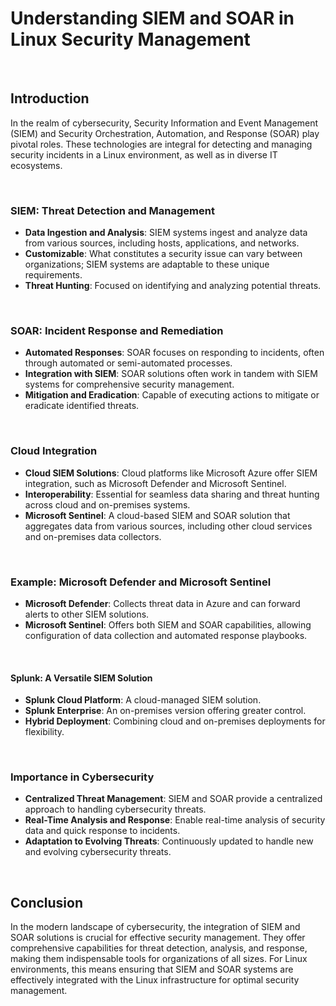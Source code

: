 # Understanding SIEM and SOAR in Linux Security Management

<br>

## Introduction

In the realm of cybersecurity, Security Information and Event Management (SIEM) and Security Orchestration, Automation, and Response (SOAR) play pivotal roles. These technologies are integral for detecting and managing security incidents in a Linux environment, as well as in diverse IT ecosystems.

<br>

### SIEM: Threat Detection and Management

- **Data Ingestion and Analysis**: SIEM systems ingest and analyze data from various sources, including hosts, applications, and networks.
- **Customizable**: What constitutes a security issue can vary between organizations; SIEM systems are adaptable to these unique requirements.
- **Threat Hunting**: Focused on identifying and analyzing potential threats.

<br>

### SOAR: Incident Response and Remediation

- **Automated Responses**: SOAR focuses on responding to incidents, often through automated or semi-automated processes.
- **Integration with SIEM**: SOAR solutions often work in tandem with SIEM systems for comprehensive security management.
- **Mitigation and Eradication**: Capable of executing actions to mitigate or eradicate identified threats.

<br>

### Cloud Integration

- **Cloud SIEM Solutions**: Cloud platforms like Microsoft Azure offer SIEM integration, such as Microsoft Defender and Microsoft Sentinel.
- **Interoperability**: Essential for seamless data sharing and threat hunting across cloud and on-premises systems.
- **Microsoft Sentinel**: A cloud-based SIEM and SOAR solution that aggregates data from various sources, including other cloud services and on-premises data collectors.

<br>

### Example: Microsoft Defender and Microsoft Sentinel

- **Microsoft Defender**: Collects threat data in Azure and can forward alerts to other SIEM solutions.
- **Microsoft Sentinel**: Offers both SIEM and SOAR capabilities, allowing configuration of data collection and automated response playbooks.

<br>

#### Splunk: A Versatile SIEM Solution

- **Splunk Cloud Platform**: A cloud-managed SIEM solution.
- **Splunk Enterprise**: An on-premises version offering greater control.
- **Hybrid Deployment**: Combining cloud and on-premises deployments for flexibility.

<br>

### Importance in Cybersecurity

- **Centralized Threat Management**: SIEM and SOAR provide a centralized approach to handling cybersecurity threats.
- **Real-Time Analysis and Response**: Enable real-time analysis of security data and quick response to incidents.
- **Adaptation to Evolving Threats**: Continuously updated to handle new and evolving cybersecurity threats.

<br>

## Conclusion

In the modern landscape of cybersecurity, the integration of SIEM and SOAR solutions is crucial for effective security management. They offer comprehensive capabilities for threat detection, analysis, and response, making them indispensable tools for organizations of all sizes. For Linux environments, this means ensuring that SIEM and SOAR systems are effectively integrated with the Linux infrastructure for optimal security management.

